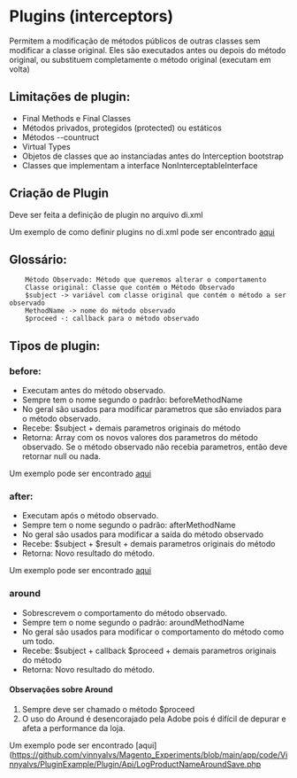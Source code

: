 # Plugins (interceptors)

Permitem a modificação de métodos públicos de outras classes sem modificar a classe original. Eles são executados antes ou depois do método original, ou substituem completamente o método original (executam em volta)

## Limitações de plugin: 

* Final Methods e Final Classes 
* Métodos privados, protegidos (protected) ou estáticos
* Métodos --countruct
* Virtual Types
* Objetos de classes que ao instanciadas antes do Interception bootstrap
* Classes que implementam a interface NonInterceptableInterface


## Criação de Plugin

Deve ser feita a definição de plugin no arquivo di.xml

Um exemplo de como definir plugins no di.xml pode ser encontrado [aqui](https://github.com/vinnyalvs/Magento_Experiments/blob/main/app/code/Vinnyalvs/PluginExample/etc/di.xml)

## Glossário:

        Método Observado: Método que queremos alterar o comportamento
        Classe original: Classe que contém o Método Observado
        $subject -> variável com classe original que contém o método a ser observado
        MethodName -> nome do método observado
        $proceed -: callback para o método observado


## Tipos de plugin: 

### before:

* Executam antes do método observado.
* Sempre tem o nome segundo o padrão: beforeMethodName
* No geral são usados para modificar parametros que são enviados para o método observado.
* Recebe: $subject + demais parametros originais do método 
* Retorna: Array com os novos valores dos parametros do método observado. Se o método observado não recebia parametros, então deve retornar null ou nada.

Um exemplo pode ser encontrado [aqui](https://github.com/vinnyalvs/Magento_Experiments/blob/main/app/code/Vinnyalvs/PluginExample/Plugin/Api/NormalizeProductNameBeforeSave.php)


### after:

* Executam após o método observado.
* Sempre tem o nome segundo o padrão: afterMethodName
* No geral são usados para modificar a saída do método observado
* Recebe: $subject + $result + demais parametros originais do método 
* Retorna: Novo resultado do método.

Um exemplo pode ser encontrado [aqui](https://github.com/vinnyalvs/Magento_Experiments/blob/main/app/code/Vinnyalvs/PluginExample/Plugin/Api/LogProductNameAfterSave.php)

### around

* Sobrescrevem o comportamento do método observado.
* Sempre tem o nome segundo o padrão: aroundMethodName
* No geral são usados para modificar o comportamento do método como um todo.
* Recebe: $subject + callback $proceed + demais parametros originais do método 
* Retorna: Novo resultado do método.

#### Observações sobre Around

1. Sempre deve ser chamado o método $proceed
1. O uso do Around é desencorajado pela Adobe pois é difícil de depurar e afeta a performance da loja.


Um exemplo pode ser encontrado [aqui](https://github.com/vinnyalvs/Magento_Experiments/blob/main/app/code/Vinnyalvs/PluginExample/Plugin/Api/LogProductNameAroundSave.php